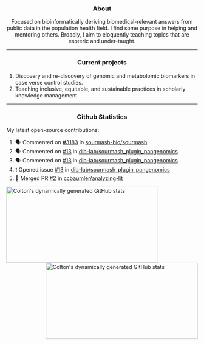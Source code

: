 <!--
Inspiration derived from:
1. https://zzetao.github.io/awesome-github-profile/
2. https://github.com/spcanelon
3. https://github.com/tallguyjenks

Tools used:
1. https://github.com/anuraghazra/github-readme-stats
2. https://github.com/jamesgeorge007/github-activity-readme
3. https://github.com/topics/profile-readme
-->

<h3 align="center">About</h3>

<p align="center">
Focused on bioinformatically deriving biomedical-relevant answers from public data in the population health field. 
I find some purpose in helping and mentoring others. Broadly, I aim to eloquently teaching topics that are esoteric and under-taught.
</p>

---

<h3 align="center">Current projects</h3>

1. Discovery and re-discovery of genomic and metabolomic biomarkers in case verse control studies.
2. Teaching inclusive, equitable, and sustainable practices in scholarly knowledge management

---

<h3 align="center">Github Statistics</h3>

My latest open-source contributions:

<!--START_SECTION:activity-->
1. 🗣 Commented on [#3183](https://github.com/sourmash-bio/sourmash/issues/3183#issuecomment-2146297147) in [sourmash-bio/sourmash](https://github.com/sourmash-bio/sourmash)
2. 🗣 Commented on [#13](https://github.com/dib-lab/sourmash_plugin_pangenomics/issues/13#issuecomment-2140301678) in [dib-lab/sourmash_plugin_pangenomics](https://github.com/dib-lab/sourmash_plugin_pangenomics)
3. 🗣 Commented on [#13](https://github.com/dib-lab/sourmash_plugin_pangenomics/issues/13#issuecomment-2140266072) in [dib-lab/sourmash_plugin_pangenomics](https://github.com/dib-lab/sourmash_plugin_pangenomics)
4. ❗ Opened issue [#13](https://github.com/dib-lab/sourmash_plugin_pangenomics/issues/13) in [dib-lab/sourmash_plugin_pangenomics](https://github.com/dib-lab/sourmash_plugin_pangenomics)
5. 🎉 Merged PR [#2](https://github.com/ccbaumler/analyzing-lit/pull/2) in [ccbaumler/analyzing-lit](https://github.com/ccbaumler/analyzing-lit)
<!--END_SECTION:activity-->

<a href="https://github.com/ccbaumler">
  <img height="200" width=400 align="left" alt="Colton's dynamically generated GitHub stats" src="https://github-readme-stats.vercel.app/api?username=ccbaumler&show_icons=true&title_color=434d58&icon_color=fa8072&ring_color=ba55d3"/>
</a>
<a href="https://github.com/ccbaumler">
  <img height="200" width=400 align="right" alt="Colton's dynamically generated GitHub stats" src="https://github-readme-stats.vercel.app/api/top-langs/?username=ccbaumler&layout=compact&langs_count=6&card_width=320&title_color=434d58&hide=Standard%20ML,%20TeX,%20Jupyter%20Notebook" />
</a>
